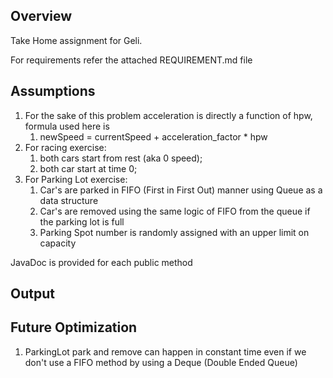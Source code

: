 ## Overview
Take Home assignment for Geli.

For requirements refer the attached REQUIREMENT.md file

## Assumptions
1. For the sake of this problem acceleration is directly a function of hpw, formula used here is 
   1. newSpeed = currentSpeed + acceleration_factor * hpw
2. For racing exercise:
   1. both cars start from rest (aka 0 speed);
   2. both car start at time 0;
3. For Parking Lot exercise:
   1. Car's are parked in FIFO (First in First Out) manner using Queue as a data structure
   2. Car's are removed using the same logic of FIFO from the queue if the parking lot is full
   3. Parking Spot number is randomly assigned with an upper limit on capacity

JavaDoc is provided for each public method

## Output






## Future Optimization
1. ParkingLot park and remove can happen in constant time even if we don't use a FIFO method by using a Deque (Double Ended Queue)
